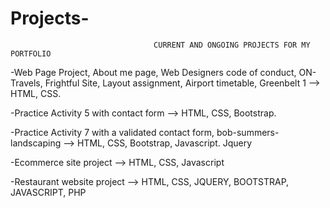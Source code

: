 # Projects-

                                    CURRENT AND ONGOING PROJECTS FOR MY PORTFOLIO

-Web Page Project, About me page, Web Designers code of conduct, ON-Travels, Frightful Site, Layout assignment, Airport timetable, Greenbelt 1 --> HTML, CSS.

-Practice Activity 5 with contact form --> HTML, CSS, Bootstrap.

-Practice Activity 7 with a validated contact form, bob-summers-landscaping  --> HTML, CSS, Bootstrap, Javascript. Jquery

-Ecommerce site project --> HTML, CSS, Javascript 

-Restaurant website project --> HTML, CSS, JQUERY, BOOTSTRAP, JAVASCRIPT, PHP
